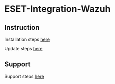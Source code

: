# ESET-Integration-Wazuh
## Instruction 
Installation steps [here](https://help.eset.com/eset_connect/en-US/wazuh.html)

Update steps [here](https://help.eset.com/eset_connect/en-US/update_wazuh_integration.html)

## Support 
Support steps [here](https://help.eset.com/eset_connect/en-US/wazuh.html#s-troubleshooting)
